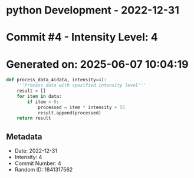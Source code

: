 ﻿# python Development - 2022-12-31
# Commit #4 - Intensity Level: 4
# Generated on: 2025-06-07 10:04:19
```python
def process_data_4(data, intensity=4):
    '''Process data with specified intensity level'''
    result = []
    for item in data:
        if item > 0:
            processed = item * intensity + 55
            result.append(processed)
    return result
```
## Metadata
- Date: 2022-12-31
- Intensity: 4
- Commit Number: 4
- Random ID: 1841317562
